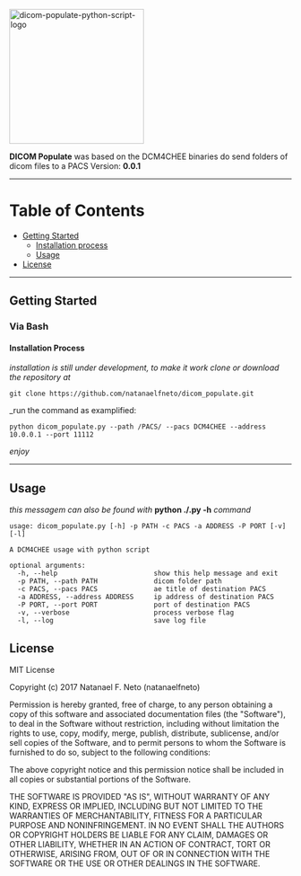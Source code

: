 <p align="left">
  <a href="#">
    <img alt="dicom-populate-python-script-logo" src="https://raw.githubusercontent.com/natanaelfneto/dicom_populate/master/dicom_populate.png" width="240"/>
  </a>
</p>

**DICOM Populate** was based on the DCM4CHEE binaries do send folders of dicom files to a PACS
Version: **0.0.1**
***
# Table of Contents
* [Getting Started](#getting-started)
    * [Installation process](#installation-process)
    * [Usage](#usage)
* [License](#license)
***
## Getting Started
### Via Bash
#### Installation Process
_installation is still under development, to make it work_
_clone or download the repository at_
```Shell
git clone https://github.com/natanaelfneto/dicom_populate.git
```
_run the command as examplified:
```Shell
python dicom_populate.py --path /PACS/ --pacs DCM4CHEE --address 10.0.0.1 --port 11112
```
_enjoy_
***
## Usage
_this messagem can also be found with_ **python ./.py -h** _command_
```ShellSession
usage: dicom_populate.py [-h] -p PATH -c PACS -a ADDRESS -P PORT [-v] [-l]

A DCM4CHEE usage with python script

optional arguments:
  -h, --help                        show this help message and exit
  -p PATH, --path PATH              dicom folder path
  -c PACS, --pacs PACS              ae title of destination PACS
  -a ADDRESS, --address ADDRESS     ip address of destination PACS
  -P PORT, --port PORT              port of destination PACS
  -v, --verbose                     process verbose flag
  -l, --log                         save log file
```
## License
MIT License

Copyright (c) 2017 Natanael F. Neto (natanaelfneto)

Permission is hereby granted, free of charge, to any person obtaining a copy
of this software and associated documentation files (the "Software"), to deal
in the Software without restriction, including without limitation the rights
to use, copy, modify, merge, publish, distribute, sublicense, and/or sell
copies of the Software, and to permit persons to whom the Software is
furnished to do so, subject to the following conditions:

The above copyright notice and this permission notice shall be included in all
copies or substantial portions of the Software.

THE SOFTWARE IS PROVIDED "AS IS", WITHOUT WARRANTY OF ANY KIND, EXPRESS OR
IMPLIED, INCLUDING BUT NOT LIMITED TO THE WARRANTIES OF MERCHANTABILITY,
FITNESS FOR A PARTICULAR PURPOSE AND NONINFRINGEMENT. IN NO EVENT SHALL THE
AUTHORS OR COPYRIGHT HOLDERS BE LIABLE FOR ANY CLAIM, DAMAGES OR OTHER
LIABILITY, WHETHER IN AN ACTION OF CONTRACT, TORT OR OTHERWISE, ARISING FROM,
OUT OF OR IN CONNECTION WITH THE SOFTWARE OR THE USE OR OTHER DEALINGS IN THE
SOFTWARE.